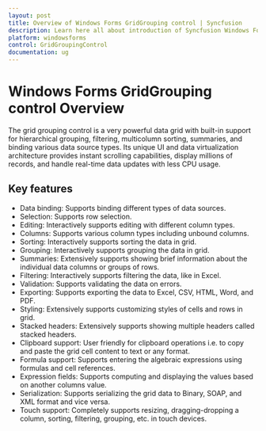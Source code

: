 ```yaml
---
layout: post
title: Overview of Windows Forms GridGrouping control | Syncfusion
description: Learn here all about introduction of Syncfusion Windows Forms GridGrouping control, its elements, its elements, and more details.
platform: windowsforms
control: GridGroupingControl
documentation: ug
---
```


# Windows Forms GridGrouping control Overview

The grid grouping control is a very powerful data grid with built-in support for hierarchical grouping, filtering, multicolumn sorting, summaries, and binding various data source types. Its unique UI and data virtualization architecture provides instant scrolling capabilities, display millions of records, and handle real-time data updates with less CPU usage.

## Key features

* Data binding: Supports binding different types of data sources.
* Selection: Supports row selection.
* Editing: Interactively supports editing with different column types.
* Columns: Supports various column types including unbound columns.
* Sorting: Interactively supports sorting the data in grid.
* Grouping: Interactively supports grouping the data in grid.
* Summaries: Extensively supports showing brief information about the individual data columns or groups of rows.
* Filtering: Interactively supports filtering the data, like in Excel.
* Validation: Supports validating the data on errors.
* Exporting: Supports exporting the data to Excel, CSV, HTML, Word, and PDF.
* Styling: Extensively supports customizing styles of cells and rows in grid.
* Stacked headers: Extensively supports showing multiple headers called stacked headers.
* Clipboard support: User friendly for clipboard operations i.e. to copy and paste the grid cell content to text or any format.
* Formula support: Supports entering the algebraic expressions using formulas and cell references.
* Expression fields: Supports computing and displaying the values based on another columns value.
* Serialization: Supports serializing the grid data to Binary, SOAP, and XML format and vice versa.
* Touch support: Completely supports resizing, dragging-dropping a column, sorting, filtering, grouping, etc. in touch devices.
